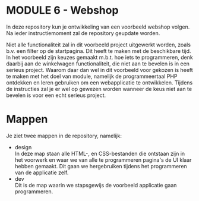 # MODULE 6 - Webshop
In deze repository kun je ontwikkeling van een voorbeeld webshop volgen. Na ieder instructiemoment zal de repository geupdate worden.  
  
Niet alle functionaliteit zal in dit voorbeeld project uitgewerkt worden, zoals b.v. een filter op de startpagina. Dit heeft te maken met de beschikbare tijd.  
In het voorbeeld zijn keuzes gemaakt m.b.t. hoe iets te programmeren, denk daarbij aan de winkelwagen functionaliteit, die niet aan te bevelen is in een serieus project. Waarom daar dan wel in dit voorbeeld voor gekozen is heeft te maken met het doel van module, namelijk de programmeertaal PHP ontdekken en leren gebruiken om een webapplicatie te ontwikkelen. Tijdens de instructies zal je er wel op gewezen worden wanneer de keus niet aan te bevelen is voor een echt serieus project. 
  
# Mappen
Je ziet twee mappen in de repository, namelijk:  
  
* design  
  In deze map staan alle HTML-, en CSS-bestanden die ontstaan zijn in het voorwerk en waar we van alle te programmeren pagina's de UI klaar hebben gemaakt. Dit gaan we hergebruiken tijdens het programmeren van de applicatie zelf.  
* dev  
  Dit is de map waarin we stapsgewijs de voorbeeld applicatie gaan programmeren.  

